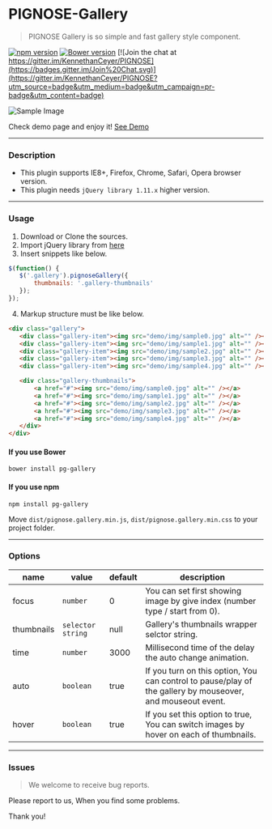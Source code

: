 PIGNOSE-Gallery
===============

> PIGNOSE Gallery is so simple and fast gallery style component.

[![npm version](https://badge.fury.io/js/pg-gallery.svg)](https://badge.fury.io/js/pg-gallery) [![Bower version](https://badge.fury.io/bo/pg-gallery.svg)](https://badge.fury.io/bo/pg-gallery) [![Join the chat at https://gitter.im/KennethanCeyer/PIGNOSE](https://badges.gitter.im/Join%20Chat.svg)](https://gitter.im/KennethanCeyer/PIGNOSE?utm_source=badge&utm_medium=badge&utm_campaign=pr-badge&utm_content=badge)

![Sample Image](http://www.pigno.se/barn/PIGNOSE-Gallery/assets/img/sample.jpg)

Check demo page and enjoy it! [See Demo](http://www.pigno.se/barn/PIGNOSE-Gallery)

----

### Description

- This plugin supports IE8+, Firefox, Chrome, Safari, Opera browser version.
- This plugin needs `jQuery library 1.11.x` higher version.

----

### Usage

1. Download or Clone the sources.
2. Import jQuery library from [here](http://jquery.com/download/)
3. Insert snippets like below.

 ```javascript
$(function() {
	$('.gallery').pignoseGallery({
		thumbnails: '.gallery-thumbnails'
	});
});
```
4. Markup structure must be like below.

 ```html
<div class="gallery">
	<div class="gallery-item"><img src="demo/img/sample0.jpg" alt="" /></div>
	<div class="gallery-item"><img src="demo/img/sample1.jpg" alt="" /></div>
	<div class="gallery-item"><img src="demo/img/sample2.jpg" alt="" /></div>
	<div class="gallery-item"><img src="demo/img/sample3.jpg" alt="" /></div>
	<div class="gallery-item"><img src="demo/img/sample4.jpg" alt="" /></div>

	<div class="gallery-thumbnails">
		<a href="#"><img src="demo/img/sample0.jpg" alt="" /></a>
		<a href="#"><img src="demo/img/sample1.jpg" alt="" /></a>
		<a href="#"><img src="demo/img/sample2.jpg" alt="" /></a>
		<a href="#"><img src="demo/img/sample3.jpg" alt="" /></a>
		<a href="#"><img src="demo/img/sample4.jpg" alt="" /></a>
	</div>
</div>
```

#### If you use Bower

 ```shell
bower install pg-gallery
 ```

#### If you use npm

 ```shell
npm install pg-gallery
 ```
  
Move `dist/pignose.gallery.min.js`, `dist/pignose.gallery.min.css` to your project folder.

----

### Options
| name | value           | default | description |
|------|-----------------|---------|-------------|
| focus | `number` | 0 | You can set first showing image by give index (number type / start from 0). |
| thumbnails | `selector string` | null | Gallery's thumbnails wrapper selctor string. |
| time | `number` | 3000 | Millisecond time of the delay the auto change animation. |
| auto | `boolean` | true | 	If you turn on this option, You can control to pause/play of the gallery by mouseover, and mouseout event. |
| hover | `boolean` | true | If you set this option to true, You can switch images by hover on each of thumbnails. |

----

### Issues

> We welcome to receive bug reports.

Please report to us, When you find some problems.

Thank you!
